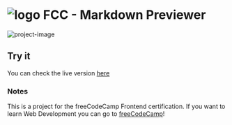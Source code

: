 # ![logo](https://z16th-bucket.s3-us-west-1.amazonaws.com/L.png) FCC - Markdown Previewer
![project-image](https://z16th-bucket.s3-us-west-1.amazonaws.com/fcc-projects/fcc-markdown-previewer-min.png)

## Try it
You can check the live version [here](https://xvi-lolz.github.io/fcc-markdown-previwer/)

### Notes
This is a project for the freeCodeCamp Frontend certification.
If you want to learn Web Development you can go to [freeCodeCamp](https://www.freecodecamp.org/)!

